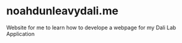 # noahdunleavydali.me
Website for me to learn how to develope a webpage for my Dali Lab Application
